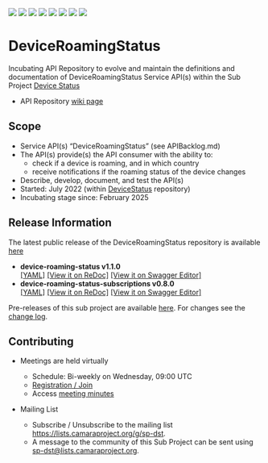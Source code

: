 <a href="https://github.com/camaraproject/DeviceRoamingStatus/commits/" title="Last Commit"><img src="https://img.shields.io/github/last-commit/camaraproject/DeviceRoamingStatus?style=plastic"></a>
<a href="https://github.com/camaraproject/DeviceRoamingStatus/issues" title="Open Issues"><img src="https://img.shields.io/github/issues/camaraproject/DeviceRoamingStatus?style=plastic"></a>
<a href="https://github.com/camaraproject/DeviceRoamingStatus/pulls" title="Open Pull Requests"><img src="https://img.shields.io/github/issues-pr/camaraproject/DeviceRoamingStatus?style=plastic"></a>
<a href="https://github.com/camaraproject/DeviceRoamingStatus/graphs/contributors" title="Contributors"><img src="https://img.shields.io/github/contributors/camaraproject/DeviceRoamingStatus?style=plastic"></a>
<a href="https://github.com/camaraproject/DeviceRoamingStatus" title="Repo Size"><img src="https://img.shields.io/github/repo-size/camaraproject/DeviceRoamingStatus?style=plastic"></a>
<a href="https://github.com/camaraproject/DeviceRoamingStatus/blob/main/LICENSE" title="License"><img src="https://img.shields.io/badge/License-Apache%202.0-green.svg?style=plastic"></a>
<a href="https://github.com/camaraproject/DeviceRoamingStatus/releases/latest" title="Latest Release"><img src="https://img.shields.io/github/release/camaraproject/DeviceRoamingStatus?style=plastic"></a>
<a href="https://github.com/camaraproject/Governance/blob/main/ProjectStructureAndRoles.md" title="Incubating API Repository"><img src="https://img.shields.io/badge/Incubating%20API%20Repository-green?style=plastic"></a>

# DeviceRoamingStatus

Incubating API Repository to evolve and maintain the definitions and documentation of DeviceRoamingStatus Service API(s) within the Sub Project [Device Status](https://lf-camaraproject.atlassian.net/wiki/x/6wApBQ)

* API Repository [wiki page](https://lf-camaraproject.atlassian.net/wiki/spaces/CAM/pages/127729674/DeviceRoamingStatus)

## Scope

* Service API(s) “DeviceRoamingStatus” (see APIBacklog.md) 
* The API(s) provide(s) the API consumer with the ability to:  
  * check if a device is roaming, and in which country
  * receive notifications if the roaming status of the device changes
* Describe, develop, document, and test the API(s)
* Started: July 2022 (within [DeviceStatus](https://github.com/camaraproject/DeviceStatus) repository)
* Incubating stage since: February 2025

## Release Information

The latest public release of the DeviceRoamingStatus repository is available [here](https://github.com/camaraproject/DeviceRoamingStatus/releases/latest)

  * **device-roaming-status v1.1.0**  
  [[YAML]](https://github.com/camaraproject/DeviceRoamingStatus/blob/r1.2/code/API_definitions/device-roaming-status.yaml)
  [[View it on ReDoc]](https://redocly.github.io/redoc/?url=https://raw.githubusercontent.com/camaraproject/DeviceRoamingStatus/r1.2/code/API_definitions/device-roaming-status.yaml&nocors)
  [[View it on Swagger Editor]](https://camaraproject.github.io/swagger-ui/?url=https://raw.githubusercontent.com/camaraproject/DeviceRoamingStatus/r1.2/code/API_definitions/device-roaming-status.yaml)
  * **device-roaming-status-subscriptions v0.8.0**  
  [[YAML]](https://github.com/camaraproject/DeviceRoamingStatus/blob/r1.2/code/API_definitions/device-roaming-status-subscriptions.yaml)
  [[View it on ReDoc]](https://redocly.github.io/redoc/?url=https://raw.githubusercontent.com/camaraproject/DeviceRoamingStatus/r1.2/code/API_definitions/device-roaming-status-subscriptions.yaml&nocors)
  [[View it on Swagger Editor]](https://camaraproject.github.io/swagger-ui/?url=https://raw.githubusercontent.com/camaraproject/DeviceRoamingStatus/r1.2/code/API_definitions/device-roaming-status-subscriptions.yaml)

Pre-releases of this sub project are available [here](https://github.com/camaraproject/DeviceRoamingStatus/releases). For changes see the [change log](https://github.com/camaraproject/DeviceRoamingStatus/blob/main/CHANGELOG.md).

## Contributing

* Meetings are held virtually <!-- for new, independent Sandbox API repositories request a meeting link from the LF admin team or replace the information with the existing meeting information of the Sub Project -->

  * Schedule: Bi-weekly on Wednesday, 09:00 UTC
  * [Registration / Join](https://zoom-lfx.platform.linuxfoundation.org/meeting/93413850406?password=3aeb0f1b-d9f9-42c5-91d8-3d2b20421ef1)
  * Access [meeting minutes](https://lf-camaraproject.atlassian.net/wiki/x/fzLe)

* Mailing List
  <!-- Note: the `mailinglistname` is either already existing (for API Repositories within a Sub Projects) or will be created by the CAMARA Admin Team. -->
  * Subscribe / Unsubscribe to the mailing list <https://lists.camaraproject.org/g/sp-dst>.
  * A message to the community of this Sub Project can be sent using <sp-dst@lists.camaraproject.org>.
